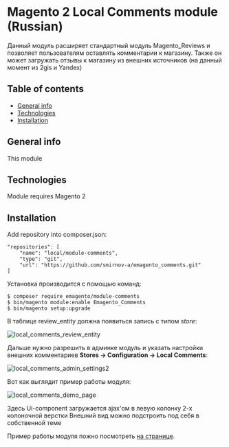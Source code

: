 # Magento 2 Local Comments module (Russian)
Данный модуль расширяет стандартный модуль Magento_Reviews и позволяет пользователям оставлять комментарии к магазину. Также он может загружать отзывы к магазину из внешних источников (на данный момент из 2gis и Yandex)
## Table of contents
 * [General info](#general-info)
 * [Technologies](#technologies)
 * [Installation](#installation)
 
## General info
This module 

## Technologies
Module requires Magento 2

## Installation
Add repository into composer.json:
```
"repositories": [
    "name": "local/module-comments",
    "type": "git",
    "url": "https://github.com/smirnov-a/emagento_comments.git"
]
```
Установка производится с помощью команд:
```
$ composer require emagento/module-comments
$ bin/magento module:enable Emagento_Comments
$ bin/magento setup:upgrade
```
В таблице review_entity должна появиться запись с типом *store*:

![local_comments_review_entity](https://user-images.githubusercontent.com/61776819/100909958-2820d300-34ef-11eb-9dfe-cab2ce15255b.png?raw=true "New entity code")


Дальше нужно разрешить в админке модуль и указать настройки внешних комментариев
**Stores -> Configuration -> Local Comments**:

![local_comments_admin_settings2](https://user-images.githubusercontent.com/61776819/100909372-74b7de80-34ee-11eb-99e5-e628ea129fd7.png?raw=true "Backend Local comments configuration")

Вот как выглядит пример работы модуля:

![local_comments_demo_page](https://user-images.githubusercontent.com/61776819/100910507-e80e2000-34ef-11eb-99c5-ccde0a894343.png?raw=true "Example Ui Component")

Здесь Ui-component загружается ajax'ом в левую колонку 2-х колоночной верстки
Внешний вид можно подстроить под себя в собственной теме

Пример работы модуля пожно посмотреть [на странице](https://emagento.ru/demo-comments).
